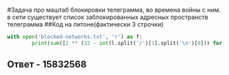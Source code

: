 #Задача про маштаб блокировки телеграмма, во времена войны с ним.
в сети существует список заблокированных адресных пространств телеграмма
##Код на питоне(фактически 3 строчки)
```python
with open('blocked-networks.txt', 'r') as f:
        print(sum([2 ** (32 - int(l.split('/')[1].split('\n')[0])) for l in f]))
```
## Ответ - 15832568
